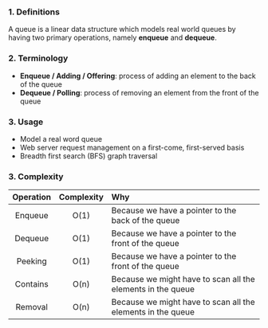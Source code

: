 ### 1. Definitions

A queue is a linear data structure which models real world queues by having two primary operations, namely **enqueue** and **dequeue**.

### 2. Terminology

* **Enqueue / Adding / Offering**: process of adding an element to the back of the queue
* **Dequeue / Polling**: process of removing an element from the front of the queue

### 3. Usage

* Model a real word queue
* Web server request management on a first-come, first-served basis
* Breadth first search (BFS) graph traversal

### 3. Complexity

| Operation | Complexity | Why                                                         |
| :--------:| :---------:| :-----------------------------------------------------------|
| Enqueue   | O(1)       | Because we have a pointer to the back of the queue          | 
| Dequeue   | O(1)       | Because we have a pointer to the front of the queue         |
| Peeking   | O(1)       | Because we have a pointer to the front of the queue         |
| Contains  | O(n)       | Because we might have to scan all the elements in the queue |
| Removal   | O(n)       | Because we might have to scan all the elements in the queue |
